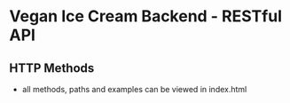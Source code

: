 # Vegan Ice Cream Backend - RESTful API

## HTTP Methods

- all methods, paths and examples can be viewed in index.html

